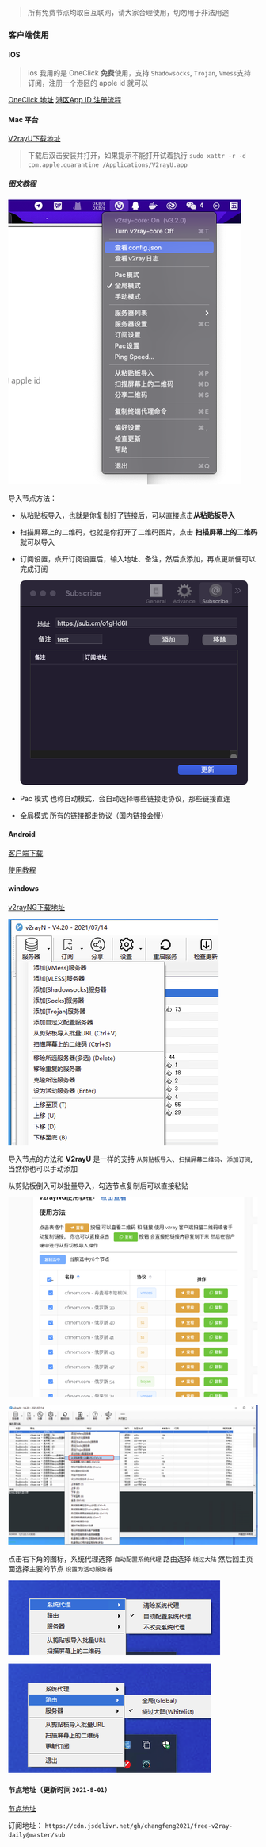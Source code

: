 > 所有免费节点均取自互联网，请大家合理使用，切勿用于非法用途

### 客户端使用

#### IOS 

> ios 我用的是 OneClick **免费**使用，支持 `Shadowsocks`, `Trojan`, `Vmess`支持订阅，注册一个港区的 apple id 就可以

[OneClick 地址](https://oneclick.earth/#/)
[港区App ID 注册流程](https://oneclick.earth/help/appleid.html)

#### Mac 平台

[V2rayU下载地址](https://pd.zwc365.com/seturl/https://github.com/yanue/V2rayU/releases/download/3.2.0/V2rayU.dmg)

> 下载后双击安装并打开，如果提示不能打开试着执行 `sudo xattr -r -d com.apple.quarantine /Applications/V2rayU.app`

##### 图文教程

![v2rayu-1](images/v2rayu-1.png)

导入节点方法：

- 从粘贴板导入，也就是你复制好了链接后，可以直接点击**从粘贴板导入**

- 扫描屏幕上的二维码，也就是你打开了二维码图片，点击 **扫描屏幕上的二维码**就可以导入

- 订阅设置，点开订阅设置后，输入地址、备注，然后点添加，再点更新便可以完成订阅

  ![v2rayu-2](images/v2rayu-2.png)

- Pac 模式 也称自动模式，会自动选择哪些链接走协议，那些链接直连
- 全局模式 所有的链接都走协议（国内链接会慢）

#### Android

[客户端下载](https://pd.zwc365.com/seturl/https://github.com/2dust/v2rayNG/releases/download/1.6.15/v2rayNG_1.6.15_arm64-v8a.apk)

[使用教程](https://www.cfmem.com/2021/07/v2rayng.html)

#### windows 

[v2rayNG下载地址](https://pd.zwc365.com/seturl/https://github.com/2dust/v2rayN/releases/download/4.20/v2rayN-Core.zip)

![image-20210731224452272](images/v2rayn-2.png)

导入节点的方法和 **V2rayU** 是一样的支持 `从剪贴板导入`、`扫描屏幕二维码`、`添加订阅`,当然你也可以手动添加

从剪贴板倒入可以批量导入，勾选节点复制后可以直接粘贴

![v2rayu01](images/v2rayn-1.png)

![image-20210731223330703](images/v2rayn-3.png)

点击右下角的图标，系统代理选择 `自动配置系统代理` 路由选择 `绕过大陆` 然后回主页面选择主要的节点 `设置为活动服务器`

![image-20210731224945547](images/v2rayn-4.png)

![image-20210731225007727](images/v2rayn-5.png)

#### 节点地址（更新时间 `2021-8-01`）

[节点地址](https://www.cfmem.com/2021/07/v2rayfree.html)

订阅地址： `https://cdn.jsdelivr.net/gh/changfeng2021/free-v2ray-daily@master/sub`

